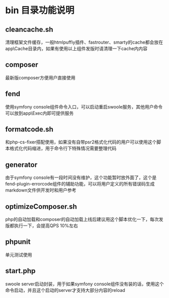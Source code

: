# bin 目录功能说明
## cleancache.sh
清理框架文件缓存，一般htmlpuffiy插件、fastrouter、smarty的cache都会放在app\Cache目录内，如果有使用以上组件发版时请清理一下cache内内容 

## composer
最新版composer方便用户直接使用 

## fend
使用symfony console组件命令入口，可以启动重启swoole服务，其他用户命令可以放到app\Exec内即可提供服务 

## formatcode.sh
和php-cs-fixer搭配使用，如果没有自带psr2格式化代码的用户可以使用这个脚本格式化代码缩进，用于命令行下特殊情况需要整理代码 

## generator
由于symfony console有一段时间没有维护，这个功能暂时放外面了，这个是fend-plugin-errorcode组件的辅助功能，可以将用户定义的所有错误码生成markdown文件供开发时和用户参考 

## optimizeComposer.sh
php的自动加载和composer的自动加载上线后建议用这个脚本优化一下，每次发版都执行一下，会提高QPS 10%左右 

## phpunit 
单元测试使用

## start.php
swoole server启动封装，用于如果symfony console组件没有装的话，使用这个命令启动，并且这个启动的server才支持大部分内容的reload
